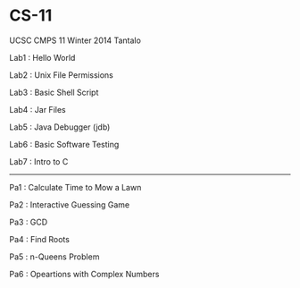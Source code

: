 # CS-11
UCSC CMPS 11 Winter 2014 Tantalo

Lab1 : Hello World

Lab2 : Unix File Permissions

Lab3 : Basic Shell Script

Lab4 : Jar Files

Lab5 : Java Debugger (jdb)

Lab6 : Basic Software Testing

Lab7 : Intro to C

-------------------------------------

Pa1 : Calculate Time to Mow a Lawn

Pa2 : Interactive Guessing Game

Pa3 : GCD

Pa4 : Find Roots

Pa5 : n-Queens Problem

Pa6 : Opeartions with Complex Numbers
